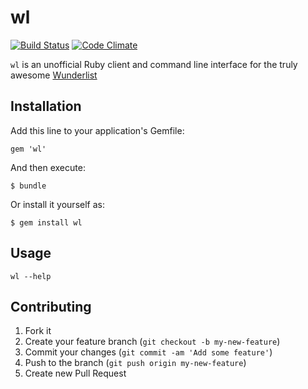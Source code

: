 # wl

[![Build Status](https://secure.travis-ci.org/hiremaga/wl.png)](http://travis-ci.org/hiremaga/wl) [![Code Climate](https://codeclimate.com/github/hiremaga/wl.png)](https://codeclimate.com/github/hiremaga/wl)

`wl` is an unofficial Ruby client and command line interface for the truly awesome [Wunderlist](http://www.6wunderkinder.com/wunderlist)

## Installation

Add this line to your application's Gemfile:

    gem 'wl'

And then execute:

    $ bundle

Or install it yourself as:

    $ gem install wl

## Usage

    wl --help

## Contributing

1. Fork it
2. Create your feature branch (`git checkout -b my-new-feature`)
3. Commit your changes (`git commit -am 'Add some feature'`)
4. Push to the branch (`git push origin my-new-feature`)
5. Create new Pull Request
